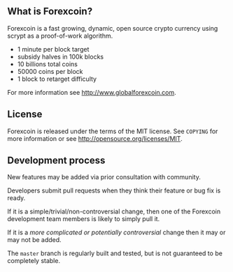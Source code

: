 




What is Forexcoin?
----------------

Forexcoin is a fast growing, dynamic, open source crypto currency using scrypt as a proof-of-work algorithm.

 - 1 minute per block target
 - subsidy halves in 100k blocks
 - 10 billions total coins
 - 50000 coins per block
 - 1 block to retarget difficulty

For more information see http://www.globalforexcoin.com.

License
-------

Forexcoin is released under the terms of the MIT license. See `COPYING` for more
information or see http://opensource.org/licenses/MIT.

Development process
-------------------

New features may be added via prior consultation with community.

Developers submit pull requests when they think their feature or bug fix is ready.

If it is a simple/trivial/non-controversial change, then one of the Forexcoin development team members is likely to simply pull it.

If it is a *more complicated or potentially controversial* change then it may or may not be added.

The `master` branch is regularly built and tested, but is not guaranteed to be completely stable.


